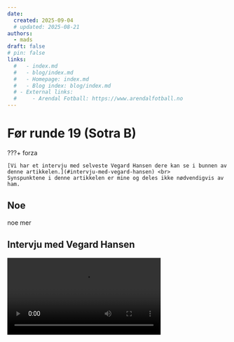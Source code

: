 ```yaml
---
date:
  created: 2025-09-04
  # updated: 2025-08-21
authors:
  - mads
draft: false
# pin: false
links:
  #   - index.md
  #   - blog/index.md
  #   - Homepage: index.md
  #   - Blog index: blog/index.md
  # - External links:
  #     - Arendal Fotball: https://www.arendalfotball.no
---
```


# Før runde 19 (Sotra B)

???+ forza

    [Vi har et intervju med selveste Vegard Hansen dere kan se i bunnen av denne artikkelen.](#intervju-med-vegard-hansen) <br>
    Synspunktene i denne artikkelen er mine og deles ikke nødvendigvis av ham.

## Noe

noe mer

## Intervju med Vegard Hansen

<video controls width="350">
  <source src="https://raw.githubusercontent.com/lewiuberg/forza-arendal/refs/heads/master/docs/assets/video/2025/2025-09-04_1.mp4" type="video/mp4">
  Din nettleser støtter ikke video.
</video>
